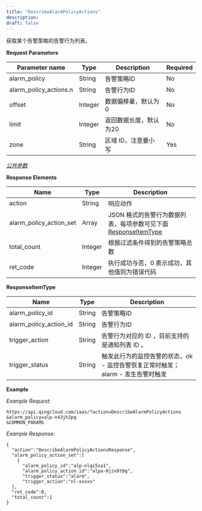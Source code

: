 ```yaml
---
title: "DescribeAlarmPolicyActions"
description: 
draft: false
---
```


获取某个告警策略的告警行为列表。

**Request Parameters**

| Parameter name | Type | Description | Required |
| --- | --- | --- | --- |
| alarm_policy | String | 告警策略ID | No |
| alarm_policy_actions.n | String | 告警行为ID | No |
| offset | Integer | 数据偏移量，默认为0 | No |
| limit | Integer | 返回数据长度，默认为20 | No |
| zone | String | 区域 ID，注意要小写 | Yes |

[_公共参数_](../../../parameters/)

**Response Elements**

| Name | Type | Description |
| --- | --- | --- |
| action | String | 响应动作 |
| alarm_policy_action_set | Array | JSON 格式的告警行为数据列表，每项参数可见下面 [ResponseItemType](#responseitemtype) |
| total_count | Integer | 根据过滤条件得到的告警策略总数 |
| ret_code | Integer | 执行成功与否，0 表示成功，其他值则为错误代码 |

**ResponseItemType**

| Name | Type | Description |
| --- | --- | --- |
| alarm_policy_id | String | 告警策略ID |
| alarm_policy_action_id | String | 告警行为ID |
| trigger_action | String | 告警行为对应的 ID ，目前支持的是通知列表 ID 。 |
| trigger_status | String | 触发此行为的监控告警的状态，ok - 监控告警恢复正常时触发；alarm - 发生告警时触发 |

**Example**

_Example Request_:

```
https://api.qingcloud.com/iaas/?action=DescribeAlarmPolicyActions
&alarm_policy=alp-n43jh2pq
&COMMON_PARAMS
```

_Example Response_:

```
{
  "action":"DescribeAlarmPolicyActionsResponse",
  "alarm_policy_action_set":[
    {
      "alarm_policy_id":"alp-nlqi5sa1",
      "alarm_policy_action_id":"alpa-0jzv8t0q",
      "trigger_status":"alarm",
      "trigger_action":"nl-xxxxx"
  ],
  "ret_code":0,
  "total_count":1
}
```
